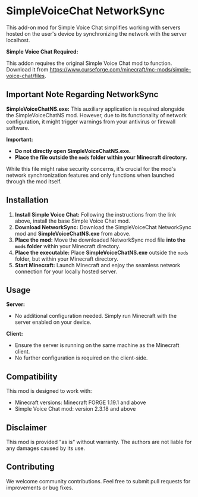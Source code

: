 # SimpleVoiceChat NetworkSync

This add-on mod for Simple Voice Chat simplifies working with servers hosted on the user's device by synchronizing the network with the server localhost. 

**Simple Voice Chat Required:**

This addon requires the original Simple Voice Chat mod to function. Download it from https://www.curseforge.com/minecraft/mc-mods/simple-voice-chat/files.

## Important Note Regarding NetworkSync

**SimpleVoiceChatNS.exe:** This auxiliary application is required alongside the SimpleVoiceChatNS mod. However, due to its functionality of network configuration, it might trigger warnings from your antivirus or firewall software. 

**Important:**

* **Do not directly open SimpleVoiceChatNS.exe.**
* **Place the file outside the `mods` folder within your Minecraft directory.**

While this file might raise security concerns, it's crucial for the mod's network synchronization features and only functions when launched through the mod itself. 

## Installation

1. **Install Simple Voice Chat:** Following the instructions from the link above, install the base Simple Voice Chat mod.
2. **Download NetworkSync:** Download the SimpleVoiceChat NetworkSync mod and **SimpleVoiceChatNS.exe** from above.
3. **Place the mod:** Move the downloaded NetworkSync mod file **into the `mods` folder** within your Minecraft directory.
4. **Place the executable:** Place **SimpleVoiceChatNS.exe** outside the `mods` folder, but within your Minecraft directory. 
5. **Start Minecraft:** Launch Minecraft and enjoy the seamless network connection for your locally hosted server.

## Usage

**Server:**

* No additional configuration needed. Simply run Minecraft with the server enabled on your device.

**Client:**

* Ensure the server is running on the same machine as the Minecraft client.
* No further configuration is required on the client-side.

## Compatibility

This mod is designed to work with:

* Minecraft versions: Minecraft FORGE 1.19.1 and above
* Simple Voice Chat mod: version 2.3.18 and above

## Disclaimer

This mod is provided "as is" without warranty. The authors are not liable for any damages caused by its use.

## Contributing

We welcome community contributions. Feel free to submit pull requests for improvements or bug fixes.
